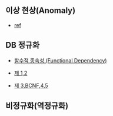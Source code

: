 
## 이상 현상(Anomaly)

- [ref](https://goodgid.github.io/DB-Anomaly/)

## DB 정규화

- [함수적 종속성 (Functional Dependency)](https://goodgid.github.io/DB-Func-Dependency/)

- [제 1,2](https://goodgid.github.io/DB-Normalization(1)/)

- [제 3,BCNF,4,5](https://goodgid.github.io/DB-Normalization(2)/)



## 비정규화(역정규화)